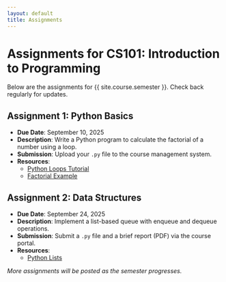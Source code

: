 ```yaml
---
layout: default
title: Assignments
---
```

# Assignments for CS101: Introduction to Programming

Below are the assignments for {{ site.course.semester }}. Check back regularly for updates.

## Assignment 1: Python Basics
- **Due Date**: September 10, 2025
- **Description**: Write a Python program to calculate the factorial of a number using a loop.
- **Submission**: Upload your `.py` file to the course management system.
- **Resources**:
  - [Python Loops Tutorial](https://docs.python.org/3/tutorial/controlflow.html)
  - [Factorial Example](https://www.w3schools.com/python/python_functions.asp)

## Assignment 2: Data Structures
- **Due Date**: September 24, 2025
- **Description**: Implement a list-based queue with enqueue and dequeue operations.
- **Submission**: Submit a `.py` file and a brief report (PDF) via the course portal.
- **Resources**:
  - [Python Lists](https://docs.python.org/3/tutorial/datastructures.html)

*More assignments will be posted as the semester progresses.*